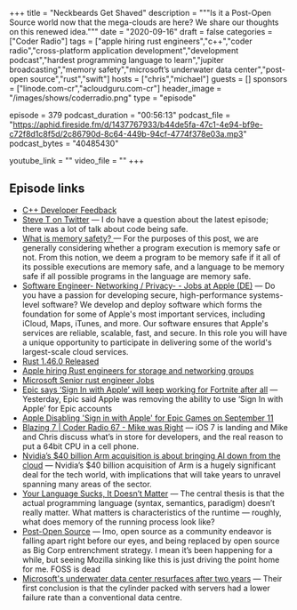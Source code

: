 +++
title = "Neckbeards Get Shaved"
description = """Is it a Post-Open Source world now that the mega-clouds are here? We share our thoughts on this renewed idea."""
date = "2020-09-16"
draft = false
categories = ["Coder Radio"]
tags = ["apple hiring rust engineers","c++","coder radio","cross-platform application development","development podcast","hardest programming language to learn","jupiter broadcasting","memory safety","microsoft’s underwater data center","post-open source","rust","swift"]
hosts = ["chris","michael"]
guests = []
sponsors = ["linode.com-cr","acloudguru.com-cr"]
header_image = "/images/shows/coderradio.png"
type = "episode"

episode = 379
podcast_duration = "00:56:13"
podcast_file = "https://aphid.fireside.fm/d/1437767933/b44de5fa-47c1-4e94-bf9e-c72f8d1c8f5d/2c86790d-8c64-449b-94cf-4774f378e03a.mp3"
podcast_bytes = "40485430"

youtube_link = ""
video_file = ""
+++

## Episode links

  * [C++ Developer Feedback](https://slexy.org/view/s26oEC1TWd "C++ Developer Feedback")
  * [Steve T on Twitter](https://twitter.com/SelSec2/status/1305466921089990657 "Steve T on Twitter") — I do have a question about the latest episode; there was a lot of talk about code being safe.
  * [What is memory safety? ](http://www.pl-enthusiast.net/2014/07/21/memory-safety/ "What is memory safety? ") — For the purposes of this post, we are generally considering whether a program execution is memory safe or not. From this notion, we deem a program to be memory safe if it all of its possible executions are memory safe, and a language to be memory safe if all possible programs in the language are memory safe.
  * [Software Engineer- Networking / Privacy- - Jobs at Apple (DE)](https://jobs.apple.com/de-de/details/200170723/software-engineer-networking-privacy "Software Engineer- Networking / Privacy- - Jobs at Apple \(DE\)") — Do you have a passion for developing secure, high-performance systems-level software? We develop and deploy software which forms the foundation for some of Apple's most important services, including iCloud, Maps, iTunes, and more. Our software ensures that Apple's services are reliable, scalable, fast, and secure. In this role you will have a unique opportunity to participate in delivering some of the world's largest-scale cloud services.
  * [Rust 1.46.0 Released](https://www.infoq.com/news/2020/09/rust-1-46-released/ "Rust 1.46.0 Released")
  * [Apple hiring Rust engineers for storage and networking groups](https://www.reddit.com/r/rust/comments/fkngza/apple_hiring_rust_engineers_for_storage_and/ "Apple hiring Rust engineers for storage and networking groups")
  * [Microsoft Senior rust engineer Jobs](https://www.glassdoor.com/Jobs/Microsoft-senior-rust-engineer-Jobs-EI_IE1651.0,9_KO10,30.htm "Microsoft Senior rust engineer Jobs")
  * [Epic says ‘Sign In with Apple’ will keep working for Fortnite after all](https://www.theverge.com/2020/9/10/21431396/epic-sign-in-with-apple-will-keep-working-fortnite "Epic says ‘Sign In with Apple’ will keep working for Fortnite after all") — Yesterday, Epic said Apple was removing the ability to use ‘Sign In with Apple’ for Epic accounts
  * [Apple Disabling 'Sign in with Apple' for Epic Games on September 11](https://www.macrumors.com/2020/09/09/sign-in-with-apple-epic-games-disabled/ "Apple Disabling 'Sign in with Apple' for Epic Games on September 11")
  * [Blazing 7 | Coder Radio 67 - Mike was Right](https://coder.show/67 "Blazing 7 | Coder Radio 67 - Mike was Right") — iOS 7 is landing and Mike and Chris discuss what’s in store for developers, and the real reason to put a 64bit CPU in a cell phone.
  * [Nvidia’s $40 billion Arm acquisition is about bringing AI down from the cloud](https://www.theverge.com/2020/9/14/21435890/nvidia-arm-acquisition-40-billion-ai-cloud-edge-why "Nvidia’s $40 billion Arm acquisition is about bringing AI down from the cloud") — Nvidia’s $40 billion acquisition of Arm is a hugely significant deal for the tech world, with implications that will take years to unravel spanning many areas of the sector.
  * [Your Language Sucks, It Doesn’t Matter](https://matklad.github.io//2020/09/13/your-language-sucks.html "Your Language Sucks, It Doesn’t Matter") — The central thesis is that the actual programming language (syntax, semantics, paradigm) doesn’t really matter. What matters is characteristics of the runtime — roughly, what does memory of the running process look like?
  * [Post-Open Source](https://www.boringcactus.com/2020/08/13/post-open-source.html "Post-Open Source") — Imo, open source as a community endeavor is falling apart right before our eyes, and being replaced by open source as Big Corp entrenchment strategy. I mean it’s been happening for a while, but seeing Mozilla sinking like this is just driving the point home for me. FOSS is dead
  * [Microsoft's underwater data center resurfaces after two years](https://www.bbc.com/news/technology-54146718 "Microsoft's underwater data center resurfaces after two years") — Their first conclusion is that the cylinder packed with servers had a lower failure rate than a conventional data centre.


